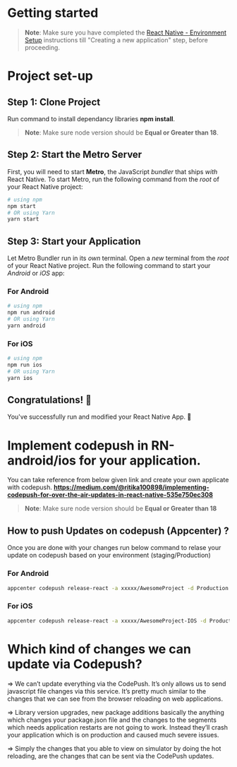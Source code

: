 # Getting started
   >**Note**: Make sure you have completed the [React Native - Environment Setup](https://reactnative.dev/docs/environment-setup) instructions till "Creating a new application" step, before proceeding.

# Project set-up

## Step 1: Clone Project
   Run command to install dependancy libraries **npm install**.
   >**Note**: Make sure node version should be **Equal or Greater than 18**.
## Step 2: Start the Metro Server
First, you will need to start **Metro**, the JavaScript _bundler_ that ships _with_ React Native.
To start Metro, run the following command from the _root_ of your React Native project:
```bash
# using npm
npm start
# OR using Yarn
yarn start
```
## Step 3: Start your Application
Let Metro Bundler run in its _own_ terminal. Open a _new_ terminal from the _root_ of your React Native project. Run the following command to start your _Android_ or _iOS_ app:
### For Android
```bash
# using npm
npm run android
# OR using Yarn
yarn android
```
### For iOS
```bash
# using npm
npm run ios
# OR using Yarn
yarn ios
```
## Congratulations! :tada:
You've successfully run and modified your React Native App. :partying_face:

# Implement codepush in RN-android/ios for your application.
  You can take reference from below given link and create your own applicate with codepush.
  **https://medium.com/@ritika100898/implementing-codepush-for-over-the-air-updates-in-react-native-535e750ec308**
  
>**Note**: Make sure node version should be **Equal or Greater than 18**

## How to push Updates on codepush (Appcenter) ?
Once you are done with your changes run below command to relase your update on codepush based on your environment (staging/Production)

### For Android
```bash
appcenter codepush release-react -a xxxxx/AwesomeProject -d Production
```
### For iOS
```bash
appcenter codepush release-react -a xxxxx/AwesomeProject-IOS -d Production
```
# Which kind of changes we can update via Codepush?
=>  We can’t update everything via the CodePush. It’s only allows us to send javascript file changes via this service. It’s pretty much similar to the changes that we can see from the browser reloading on web applications.

=>  Library version upgrades, new package additions basically the anything which changes your package.json file and the changes to the segments which needs application restarts are not going to work. Instead they’ll crash your application which is on production and caused much severe issues.

=>  Simply the changes that you able to view on simulator by doing the hot reloading, are the changes that can be sent via the CodePush updates.

